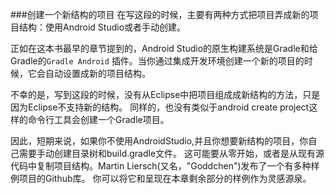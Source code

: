 ###创建一个新结构的项目
在写这段的时候，主要有两种方式把项目弄成新的项目结构：使用Android Studio或者手动创建。

正如在这本书最早的章节提到的，Android Studio的原生构建系统是Gradle和给Gradle的`Gradle Android`
插件。当你通过集成开发环境创建一个新的项目的时候，它会自动设置成新的项目结构。

不幸的是，写到这段的时候，没有从Eclipse中把项目组成成新结构的方法，只是因为Eclipse不支持新的结构。
同样的，也没有类似于android create project这样的命令行工具会创建一个Gradle项目。

因此，短期来说，如果你不使用AndroidStudio,并且你想要新结构的项目，你自己需要手动创建目录树和build.gradle文件。
这可能要从零开始，或者是从现有源代码中复制项目结构。Martin Liersch(又名，"Goddchen")发布了一个有多种样例项目的Github库。
你可以将它和呈现在本章剩余部分的样例作为灵感源泉。
